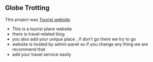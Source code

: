 ## Globe Trotting
This project was [Tourist website](https://tourism-71109.web.app/).

* This is a tourist plane website
* there is travel related blog
* you also add your unique place , if don't go there we try to go
* website is hosted by admin panel so if you change any thing we are recommend that
* add your  travel service easily
